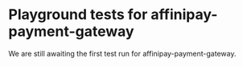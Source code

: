 # Playground tests for affinipay-payment-gateway
We are still awaiting the first test run for affinipay-payment-gateway.
